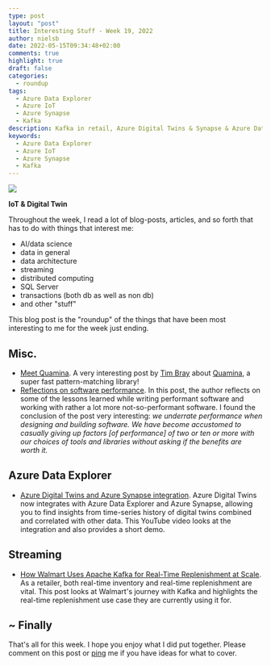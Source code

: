 ```yaml
---
type: post
layout: "post"
title: Interesting Stuff - Week 19, 2022
author: nielsb
date: 2022-05-15T09:34:48+02:00
comments: true
highlight: true
draft: false
categories:
  - roundup
tags:
  - Azure Data Explorer
  - Azure IoT
  - Azure Synapse
  - Kafka
description: Kafka in retail, Azure Digital Twins & Synapse & Azure Data Explorer, Software performance, and other interesting topics!
keywords:
  - Azure Data Explorer
  - Azure IoT
  - Azure Synapse
  - Kafka   
---
```


![](/images/posts/digital-twin.jpg)

**IoT & Digital Twin**

Throughout the week, I read a lot of blog-posts, articles, and so forth that has to do with things that interest me:

* AI/data science
* data in general
* data architecture
* streaming
* distributed computing
* SQL Server
* transactions (both db as well as non db)
* and other "stuff"

This blog post is the "roundup" of the things that have been most interesting to me for the week just ending.

<!--more-->

## Misc.

* [Meet Quamina][1]. A very interesting post by [Tim Bray][2] about [Quamina][3], a super fast pattern-matching library!
* [Reflections on software performance][4]. In this post, the author reflects on some of the lessons learned while writing performant software and working with rather a lot more not-so-performant software. I found the conclusion of the post very interesting: *we underrate performance when designing and building software. We have become accustomed to casually giving up factors [of performance] of two or ten or more with our choices of tools and libraries without asking if the benefits are worth it.*

## Azure Data Explorer

* [Azure Digital Twins and Azure Synapse integration][5]. Azure Digital Twins now integrates with Azure Data Explorer and Azure Synapse, allowing you to find insights from time-series history of digital twins combined and correlated with other data. This YouTube video looks at the integration and also provides a short demo.

## Streaming

* [How Walmart Uses Apache Kafka for Real-Time Replenishment at Scale][6]. As a retailer, both real-time inventory and real-time replenishment are vital. This post looks at Walmart's journey with Kafka and highlights the real-time replenishment use case they are currently using it for. 

## ~ Finally

That's all for this week. I hope you enjoy what I did put together. Please comment on this post or [ping][ma] me if you have ideas for what to cover.

[ma]: mailto:niels.it.berglund@gmail.com
[mp]: https://blog.acolyer.org
[iq]: https://www.infoq.com/
[ew]: http://sqlonice.com/
[re]: http://blog.revolutionanalytics.com
[sqsk]: https://www.sqlskills.com
[mdaveyblog]: https://mdavey.wordpress.com/
[charlblog]: https://charlla.com/

[jovpop]: https://twitter.com/JovanPop_MSFT
[bobw]: https://twitter.com/bobwardms
[revod]: https://twitter.com/revodavid
[lonny]: https://twitter.com/sqL_handLe
[ewtw]: https://twitter.com/sqlOnIce
[buckw]: https://twitter.com/BuckWoodyMSFT
[mattw]: https://twitter.com/matthewwarren
[murba]: https://twitter.com/muratdemirbas
[daveda]: https://twitter.com/davidthecoder
[adcol]: https://twitter.com/adriancolyer
[jesrod]: https://twitter.com/jrdothoughts
[tomaz]: https://twitter.com/tomaz_tsql
[dataart]: https://twitter.com/dataartisans
[luis]: https://twitter.com/luis_de_sousa
[benstop]: https://twitter.com/benstopford
[conflu]: https://twitter.com/confluentinc
[tylert]: https://twitter.com/tyler_treat
[andrewng]: https://twitter.com/AndrewYNg
[lawr]: https://twitter.com/bytezn
[jue]: https://twitter.com/b0rk
[yan]: https://twitter.com/theburningmonk
[danny]: https://twitter.com/g9yuayon
[rmoff]: https://twitter.com/rmoff
[ryansw]: https://twitter.com/ryanswanstrom
[pabloc]: https://twitter.com/pabloc_ds
[mklep]: https://twitter.com/martinkl
[mdavey]: https://twitter.com/matt_davey
[jboner]: https://twitter.com/jboner
[joeduff]: https://twitter.com/funcOfJoe
[charl]: https://twitter.com/charllamprecht
[dbricks]: https://twitter.com/databricks
[adsit]: https://twitter.com/SitnikAdam
[vicky]: https://twitter.com/vickyharp
[dscentral]: https://twitter.com/DataScienceCtrl
[natemc]: https://twitter.com/natemcmaster
[ads]: https://twitter.com/azuredatastudio
[travw]: https://twitter.com/radtravis
[emilk]: https://twitter.com/IsTheArchitect
[netflx]: https://netflixtechblog.com/

[1]: https://www.tbray.org/ongoing/When/202x/2022/05/12/Quamina
[2]: https://en.wikipedia.org/wiki/Tim_Bray
[3]: https://github.com/timbray/quamina
[4]: https://blog.nelhage.com/post/reflections-on-performance/
[5]: https://youtu.be/Ky52OQVwckw
[6]: https://www.confluent.io/blog/how-walmart-uses-kafka-for-real-time-omnichannel-replenishment/
